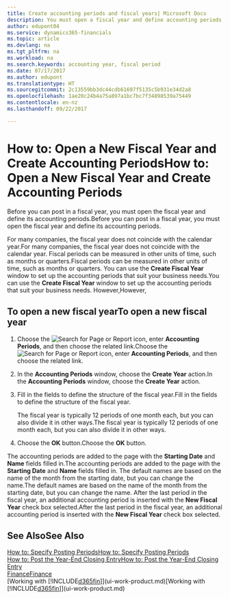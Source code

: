 ```yaml
---
title: Create accounting periods and fiscal years| Microsoft Docs
description: You must open a fiscal year and define accounting periods, before you can post in a fiscal year.
author: edupont04
ms.service: dynamics365-financials
ms.topic: article
ms.devlang: na
ms.tgt_pltfrm: na
ms.workload: na
ms.search.keywords: accounting year, fiscal period
ms.date: 07/17/2017
ms.author: edupont
ms.translationtype: HT
ms.sourcegitcommit: 2c13559bb3dc44cdb61697f5135c5b931e34d2a8
ms.openlocfilehash: 1ae20c24b4a75a897a1bc7bc7f34898539a75449
ms.contentlocale: en-nz
ms.lasthandoff: 09/22/2017

---
```

# <a name="how-to-open-a-new-fiscal-year-and-create-accounting-periods"></a><span data-ttu-id="1e14d-103">How to: Open a New Fiscal Year and Create Accounting Periods</span><span class="sxs-lookup"><span data-stu-id="1e14d-103">How to: Open a New Fiscal Year and Create Accounting Periods</span></span>
<span data-ttu-id="1e14d-104">Before you can post in a fiscal year, you must open the fiscal year and define its accounting periods.</span><span class="sxs-lookup"><span data-stu-id="1e14d-104">Before you can post in a fiscal year, you must open the fiscal year and define its accounting periods.</span></span>  

<span data-ttu-id="1e14d-105">For many companies, the fiscal year does not coincide with the calendar year.</span><span class="sxs-lookup"><span data-stu-id="1e14d-105">For many companies, the fiscal year does not coincide with the calendar year.</span></span> <span data-ttu-id="1e14d-106">Fiscal periods can be measured in other units of time, such as months or quarters.</span><span class="sxs-lookup"><span data-stu-id="1e14d-106">Fiscal periods can be measured in other units of time, such as months or quarters.</span></span> <span data-ttu-id="1e14d-107">You can use the **Create Fiscal Year** window to set up the accounting periods that suit your business needs.</span><span class="sxs-lookup"><span data-stu-id="1e14d-107">You can use the **Create Fiscal Year** window to set up the accounting periods that suit your business needs.</span></span> <span data-ttu-id="1e14d-108">However,</span><span class="sxs-lookup"><span data-stu-id="1e14d-108">However,</span></span>   

## <a name="to-open-a-new-fiscal-year"></a><span data-ttu-id="1e14d-109">To open a new fiscal year</span><span class="sxs-lookup"><span data-stu-id="1e14d-109">To open a new fiscal year</span></span>
1. <span data-ttu-id="1e14d-110">Choose the ![Search for Page or Report](media/ui-search/search_small.png "Search for Page or Report icon") icon, enter **Accounting Periods**, and then choose the related link.</span><span class="sxs-lookup"><span data-stu-id="1e14d-110">Choose the ![Search for Page or Report](media/ui-search/search_small.png "Search for Page or Report icon") icon, enter **Accounting Periods**, and then choose the related link.</span></span>
2. <span data-ttu-id="1e14d-111">In the **Accounting Periods** window, choose the **Create Year** action.</span><span class="sxs-lookup"><span data-stu-id="1e14d-111">In the **Accounting Periods** window, choose the **Create Year** action.</span></span>
3. <span data-ttu-id="1e14d-112">Fill in the fields to define the structure of the fiscal year.</span><span class="sxs-lookup"><span data-stu-id="1e14d-112">Fill in the fields to define the structure of the fiscal year.</span></span>

    <span data-ttu-id="1e14d-113">The fiscal year is typically 12 periods of one month each, but you can also divide it in other ways.</span><span class="sxs-lookup"><span data-stu-id="1e14d-113">The fiscal year is typically 12 periods of one month each, but you can also divide it in other ways.</span></span>
4. <span data-ttu-id="1e14d-114">Choose the **OK** button.</span><span class="sxs-lookup"><span data-stu-id="1e14d-114">Choose the **OK** button.</span></span>

<span data-ttu-id="1e14d-115">The accounting periods are added to the page with the **Starting Date** and **Name** fields filled in.</span><span class="sxs-lookup"><span data-stu-id="1e14d-115">The accounting periods are added to the page with the **Starting Date** and **Name** fields filled in.</span></span> <span data-ttu-id="1e14d-116">The default names are based on the name of the month from the starting date, but you can change the name.</span><span class="sxs-lookup"><span data-stu-id="1e14d-116">The default names are based on the name of the month from the starting date, but you can change the name.</span></span> <span data-ttu-id="1e14d-117">After the last period in the fiscal year, an additional accounting period is inserted with the **New Fiscal Year** check box selected.</span><span class="sxs-lookup"><span data-stu-id="1e14d-117">After the last period in the fiscal year, an additional accounting period is inserted with the **New Fiscal Year** check box selected.</span></span>  


## <a name="see-also"></a><span data-ttu-id="1e14d-118">See Also</span><span class="sxs-lookup"><span data-stu-id="1e14d-118">See Also</span></span>
[<span data-ttu-id="1e14d-119">How to: Specify Posting Periods</span><span class="sxs-lookup"><span data-stu-id="1e14d-119">How to: Specify Posting Periods</span></span>](finance-how-specify-posting-periods.md)  
[<span data-ttu-id="1e14d-120">How to: Post the Year-End Closing Entry</span><span class="sxs-lookup"><span data-stu-id="1e14d-120">How to: Post the Year-End Closing Entry</span></span>](year-how-post-year-end-close-entry.md)  
[<span data-ttu-id="1e14d-121">Finance</span><span class="sxs-lookup"><span data-stu-id="1e14d-121">Finance</span></span>](finance.md)  
<span data-ttu-id="1e14d-122">[Working with [!INCLUDE[d365fin](includes/d365fin_md.md)]](ui-work-product.md)</span><span class="sxs-lookup"><span data-stu-id="1e14d-122">[Working with [!INCLUDE[d365fin](includes/d365fin_md.md)]](ui-work-product.md)</span></span>

